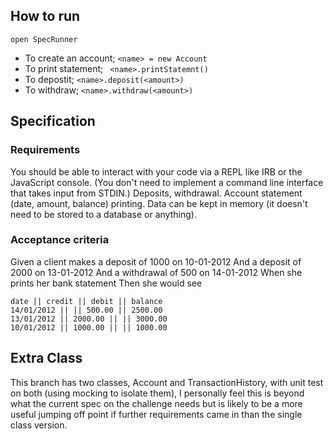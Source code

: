 ## How to run

```
open SpecRunner
```
* To create an account; ``` <name> = new Account ```
* To print statement; ``` <name>.printStatemnt()```
* To depostit; ```<name>.deposit(<amount>)```
* To withdraw; ```<name>.withdraw(<amount>)```


## Specification

### Requirements
You should be able to interact with your code via a REPL like IRB or the JavaScript console. (You don't need to implement a command line interface that takes input from STDIN.)
Deposits, withdrawal.
Account statement (date, amount, balance) printing.
Data can be kept in memory (it doesn't need to be stored to a database or anything).

### Acceptance criteria
Given a client makes a deposit of 1000 on 10-01-2012
And a deposit of 2000 on 13-01-2012
And a withdrawal of 500 on 14-01-2012
When she prints her bank statement
Then she would see

```
date || credit || debit || balance
14/01/2012 || || 500.00 || 2500.00
13/01/2012 || 2000.00 || || 3000.00
10/01/2012 || 1000.00 || || 1000.00
```

## Extra Class

This branch has two classes, Account and TransactionHistory, with unit test on both (using mocking to isolate them),
I personally feel this is beyond what the current spec on the challenge needs but is likely to be a more useful jumping off point if further requirements came in than the single class version.

